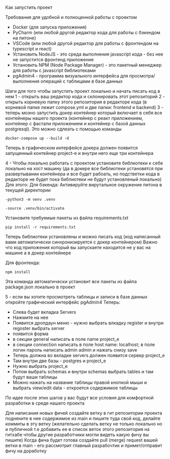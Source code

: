 Как запустить проект

Требования для удобной и полноценной работы с проектом
- Docker (для запуска приложения)
- PyCharm (или любой другой редактор кода для работы с бэкендом на питоне)
- VSCode (или любой другой редактор для работы с фронтендом на typescript и react)
- Установить NodeJS - это среда выполнения javascript кода - без нее не запустится фронтенд приложение
- Установить NPM (Node Package Manager) - это пакетный менеджер для работы с javascript библиотеками
- pgAdmin4 - программа визуального интерфейса для просмотра/выполнения операций с таблицами в базе данных

Шаги для того чтобы запустить проект локально и начать писать код в нем
1 - открыть ваш редактор кода и склонировать этот репозиторий 
2 - открыть корневую папку этого репозитория в редакторе кода (в корневой папке лежит compose.yml и две папки: frontend и backend)
3 - теперь моэно запустить докер контейнер который включает в себя все контейнеры нашего проекта 
(контейнер с реакт приложением, контейнер с фастапи приложением и контейнер с базой данных 
postgresql).
Это можно сдлеать с помощью команды
```
docker-compose up --build -d
```

Теперь в графическом интерфейсе докера должен появится запущенный контейнер project-e и внутри него еще три контейнера

4 - Чтобы локально работать с проектом установите библиотеки к себе локально на хост машину (да в докере все библиотеки установятся при развертывании контейнера и все будет рабоать, но
подстветки кода в редакторе не будет пока библиотеки не будут установленый локально)
Для этого:
Для бэкенда:
Активируйте вирутальное окружение питона в текущей директории
```
-python3 -m venv .venv

-source .venv/bin/activate
```

Установите требуемые пакеты из файла requirements.txt

```
pip install -r requirements.txt
```

Теперь библиотеки установлены и можно писать код (код написанный вами автоматически синхронизируется с докер контейнером)
Важно что код приложения который вы запускаете находится не у вас на машине а в докер контейнере

Для фронтенда:
```
npm install
```

Эта команда автоматически установит все пакеты из файла package.json локально в проект

5 - если вы хотите просмотреть таблицы и записи в базе данных откройте графический интерфейс pgAdmin4
Теперь:
- Слева будет вкладка Servers
- Нажмите на нее
- Появится дропдаун меню - нужно выбрать влкадку register и внутри regoster выбрать server
- появится форма
- в секции general написать в поле name project_e
- в секции connection написать в поле host name: localhost; в поле логин пароль написать admin admin и нажать снизу save
- Теперь должна во вкладке servers должен появится сервер project_e
- Там внутри две базы - postgres и project_e
- Нужно выбрать project_e
- Потом выбрать schemas и внутри schemas выбрать tables и там будут ваши таблицы
- Можно нажать на название таблицы правой кнопкой мыши и выбрать view/edit data - откроется содержимое таблицы

По идее после этих шагов у вас будут все условия для комфортной разработки в среде нашего проекта

Для написания новых фичей создайте ветку в гит репозитории проекта подняните в нее содержимое из main и пишите туда свой код, делайте коммиты в эту ветку (желательно сделать ветку не только локально но и публичной т.е добавить ее в список веток этого репозитория на гитхабе чтобы другие разработчики могли видеть какую фичу вы пишите)
Когда фича будет готова создайте pull (merge) request вашей ветки в main - его рассмотрит главный разрабочтик и примет/отправит фичу на доработку
